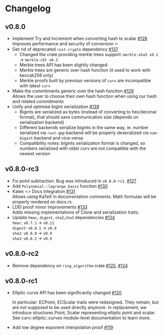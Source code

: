 # Changelog

## v0.8.0
* Implement Try and Increment when converting hash to scalar [#128] \
  Improves performance and security of conversion 🔥
* Get rid of deprecated `rust-crypto` dependency [#137]
  * Changed the crate providing merkle trees support: `merkle-sha3 v0.1` → `merkle-cbt v0.3`
  * Merkle trees API has been slightly changed
  * Merkle trees are generic over hash function (it used to work with keccak256 only)
  * Merkle proofs built by previous versions of `curv` are incompatible with latest `curv`
* Make the commitments generic over the hash function [#129] \
  Allows the user to choose their own hash function when using our hash and related commitments
* Unify and optimise bigint serialization [#139]
  * Bigints are serialized as bytes (instead of converting to hex/decimal format), that should save communication size 
    (depends on serialization backend)
  * Different backends serialize bigints in the same way, ie. number serialized via `rust-gmp` backend will be properly
    deserialized via `num-bigint` backend and vice-versa
  * Compatibility notes: bigints serialization format is changed, so numbers serialized with older curv are not compatible
    with the newest version

[#128]: https://github.com/ZenGo-X/curv/pull/128
[#129]: https://github.com/ZenGo-X/curv/pull/129
[#137]: https://github.com/ZenGo-X/curv/pull/137
[#139]: https://github.com/ZenGo-X/curv/pull/139

## v0.8.0-rc3
* Fix point subtraction. Bug was introduced in `v0.8.0-rc1`. [#127]
* Add `Polynomial::lagrange_basis` function [#130]
* Katex <> Docs integration [#131] \
  Allows using KaTeX in documentation comments. Math formulas will be properly rendered on docs.rs.
* LDEI proof minor improvements [#133] \
  Adds missing implementations of Clone and serialization traits.
* Update `hmac`, `digest`, `sha2`,`sha3` dependencies [#134] \
  `hmac`: `v0.7.1` → `v0.11` \
  `digest`: `v0.8.1` → `v0.9` \
  `sha2`: `v0.8.0` → `v0.9` \
  `sha3`: `v0.8.2` → `v0.9`

[#127]: https://github.com/ZenGo-X/curv/pull/127
[#130]: https://github.com/ZenGo-X/curv/pull/130
[#131]: https://github.com/ZenGo-X/curv/pull/131
[#133]: https://github.com/ZenGo-X/curv/pull/133
[#134]: https://github.com/ZenGo-X/curv/pull/134

## v0.8.0-rc2
* Remove dependency on `ring_algorithm` crate [#125], [#124]

[#125]: https://github.com/ZenGo-X/curv/pull/125
[#124]: https://github.com/ZenGo-X/curv/issues/124

## v0.8.0-rc1
* Elliptic curve API has been significantly changed [#120]
  
  In particular: ECPoint, ECScalar traits were redesigned. They remain,
  but are not supposed to be used directly anymore. In replacement,
  we introduce structures Point, Scalar representing elliptic point and
  scalar. See curv::elliptic::curves module-level documentation to learn 
  more.
* Add low degree exponent interpolation proof [#119]

[#119]: https://github.com/ZenGo-X/curv/pull/119
[#120]: https://github.com/ZenGo-X/curv/pull/120
